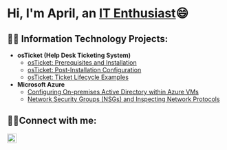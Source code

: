 <h1>Hi, I'm April, an <a href="https://www.linkedin.com/in/april-williams-1152351ab/">IT Enthusiast</a>😄</h1>

<h2>👨‍💻 Information Technology Projects:</h2>

- <b>osTicket (Help Desk Ticketing System)</b>
  - [osTicket: Prerequisites and Installation](https://github.com/aprilchan292/osticket-prereqs)
  - [osTicket: Post-Installation Configuration](https://github.com/aprilchan292/post-install-config)
  - [osTicket: Ticket Lifecycle Examples](https://github.com/aprilchan292/ticket-lifecycle)
- <b>Microsoft Azure</b>
  - [Configuring On-premises Active Directory within Azure VMs](https://github.com/aprilchan292/configure-ad)
  - [Network Security Groups (NSGs) and Inspecting Network Protocols](https://github.com/aprilchan292/azure-network-protocols)

<h2>🤳🏿Connect with me:</h2>


[<img align="left" alt="Josh | LinkedIn" width="22px" src="https://cdn.jsdelivr.net/npm/simple-icons@v3/icons/linkedin.svg" />][linkedin]



[linkedin]: https://www.linkedin.com/in/april-williams-1152351ab/  
